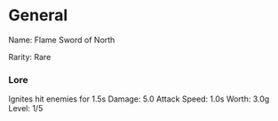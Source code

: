 # General
Name: Flame Sword of North

Rarity: Rare

### Lore
Ignites hit enemies for 1.5s
Damage: 5.0
Attack Speed: 1.0s
Worth: 3.0g
Level: 1/5
